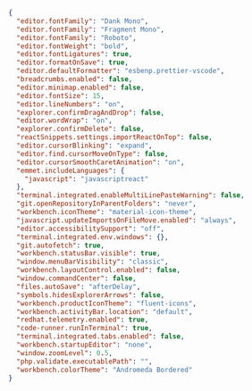 ﻿```json
{
  "editor.fontFamily": "Dank Mono",
  "editor.fontFamily": "Fragment Mono",
  "editor.fontFamily": "Roboto",
  "editor.fontWeight": "bold",
  "editor.fontLigatures": true,
  "editor.formatOnSave": true,
  "editor.defaultFormatter": "esbenp.prettier-vscode",
  "breadcrumbs.enabled": false,
  "editor.minimap.enabled": false,
  "editor.fontSize": 15,
  "editor.lineNumbers": "on",
  "explorer.confirmDragAndDrop": false,
  "editor.wordWrap": "on",
  "explorer.confirmDelete": false,
  "reactSnippets.settings.importReactOnTop": false,
  "editor.cursorBlinking": "expand",
  "editor.find.cursorMoveOnType": false,
  "editor.cursorSmoothCaretAnimation": "on",
  "emmet.includeLanguages": {
    "javascript": "javascriptreact"
  },
  "terminal.integrated.enableMultiLinePasteWarning": false,
  "git.openRepositoryInParentFolders": "never",
  "workbench.iconTheme": "material-icon-theme",
  "javascript.updateImportsOnFileMove.enabled": "always",
  "editor.accessibilitySupport": "off",
  "terminal.integrated.env.windows": {},
  "git.autofetch": true,
  "workbench.statusBar.visible": true,
  "window.menuBarVisibility": "classic",
  "workbench.layoutControl.enabled": false,
  "window.commandCenter": false,
  "files.autoSave": "afterDelay",
  "symbols.hidesExplorerArrows": false,
  "workbench.productIconTheme": "fluent-icons",
  "workbench.activityBar.location": "default",
  "redhat.telemetry.enabled": true,
  "code-runner.runInTerminal": true,
  "terminal.integrated.tabs.enabled": false,
  "workbench.startupEditor": "none",
  "window.zoomLevel": 0.5,
  "php.validate.executablePath": "",
  "workbench.colorTheme": "Andromeda Bordered"
}


  
  

  
  

```
